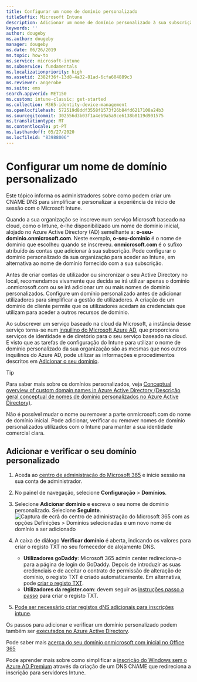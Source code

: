 ```yaml
---
title: Configurar um nome de domínio personalizado
titleSuffix: Microsoft Intune
description: Adicionar um nome de domínio personalizado à sua subscrição do Microsoft Intune
keywords: ''
author: dougeby
ms.author: dougeby
manager: dougeby
ms.date: 06/26/2019
ms.topic: how-to
ms.service: microsoft-intune
ms.subservice: fundamentals
ms.localizationpriority: high
ms.assetid: 2382f36f-13d8-4a32-81ad-6cfa604889c3
ms.reviewer: angerobe
ms.suite: ems
search.appverid: MET150
ms.custom: intune-classic; get-started
ms.collection: M365-identity-device-management
ms.openlocfilehash: 572519d8ddf3558f1573f26b84fd6217108a24b3
ms.sourcegitcommit: 302556d3b03f1a4eb9a5a9ce6138b8119d901575
ms.translationtype: MT
ms.contentlocale: pt-PT
ms.lasthandoff: 05/27/2020
ms.locfileid: "83988006"
---
```

# <a name="configure-a-custom-domain-name"></a>Configurar um nome de domínio personalizado

Este tópico informa os administradores sobre como podem criar um CNAME DNS para simplificar e personalizar a experiência de início de sessão com o Microsoft Intune.

Quando a sua organização se inscreve num serviço Microsoft baseado na cloud, como o Intune, é-lhe disponibilizado um nome de domínio inicial, alojado no Azure Active Directory (AD) semelhante a: **o-seu-dominio.onmicrosoft.com**. Neste exemplo, **o-seu-dominio** é o nome de domínio que escolheu quando se inscreveu. **onmicrosoft.com** é o sufixo atribuído às contas que adicionar à sua subscrição. Pode configurar o domínio personalizado da sua organização para aceder ao Intune, em alternativa ao nome de domínio fornecido com a sua subscrição.

Antes de criar contas de utilizador ou sincronizar o seu Active Directory no local, recomendamos vivamente que decida se irá utilizar apenas o domínio .onmicrosoft.com ou se irá adicionar um ou mais nomes de domínio personalizados. Configure um domínio personalizado antes de adicionar utilizadores para simplificar a gestão de utilizadores. A criação de um domínio de cliente permite que os utilizadores acedam às credenciais que utilizam para aceder a outros recursos de domínio.

Ao subscrever um serviço baseado na cloud da Microsoft, a instância desse serviço torna-se num [inquilino do Microsoft Azure AD](https://technet.microsoft.com/library/jj573650.aspx#BKMK_WhatIsAnAzureADTenant), que proporciona serviços de identidade e de diretório para o seu serviço baseado na cloud. E visto que as tarefas de configuração do Intune para utilizar o nome de domínio personalizado da sua organização são as mesmas que nos outros inquilinos do Azure AD, pode utilizar as informações e procedimentos descritos em [Adicionar o seu domínio](https://azure.microsoft.com/documentation/articles/active-directory-add-domain/).

> [!TIP]
> Para saber mais sobre os domínios personalizados, veja [Conceptual overview of custom domain names in Azure Active Directory (Descrição geral conceptual de nomes de domínio personalizados no Azure Active Directory)](https://azure.microsoft.com/documentation/articles/active-directory-add-domain-concepts/).

Não é possível mudar o nome ou remover a parte onmicrosoft.com do nome de domínio inicial. Pode adicionar, verificar ou remover nomes de domínio personalizados utilizados com o Intune para manter a sua identidade comercial clara.

## <a name="to-add-and-verify-your-custom-domain"></a>Adicionar e verificar o seu domínio personalizado

1. Aceda ao [centro de administração do Microsoft 365](https://admin.microsoft.com/) e inicie sessão na sua conta de administrador.

2. No painel de navegação, selecione **Configuração** &gt; **Domínios**.

3. Selecione **Adicionar domínio** e escreva o seu nome de domínio personalizado. Selecione **Seguinte**.
   ![Captura de ecrã do centro de administração do Microsoft 365 com as opções Definições > Domínios selecionadas e um novo nome de domínio a ser adicionado](./media/custom-domain-name-configure/domain-custom-add.png)
4. A caixa de diálogo **Verificar domínio** é aberta, indicando os valores para criar o registo TXT no seu fornecedor de alojamento DNS.
    - **Utilizadores goDaddy**: Microsoft 365 admin center redireciona-o para a página de login do GoDaddy. Depois de introduzir as suas credenciais e de aceitar o contrato de permissão de alteração de domínio, o registo TXT é criado automaticamente. Em alternativa, pode [criar o registo TXT](https://support.office.com/article/Create-DNS-records-at-GoDaddy-for-Office-365-f40a9185-b6d5-4a80-bb31-aa3bb0cab48a).
    - **Utilizadores da register.com**: devem seguir as [instruções passo a passo](https://support.office.com/article/Create-DNS-records-at-Register-com-for-Office-365-55bd8c38-3316-48ae-a368-4959b2c1684e#BKMK_verify) para criar o registo TXT.
5. [Pode ser necessário criar registos dNS adicionais para inscrições intune](../enrollment/windows-enroll.md#simplify-windows-enrollment-without-azure-ad-premium).

Os passos para adicionar e verificar um domínio personalizado podem também ser [executados no Azure Active Directory](https://azure.microsoft.com/documentation/articles/active-directory-add-domain/).

Pode saber mais [acerca do seu domínio onmicrosoft.com inicial no Office 365](https://support.office.com/article/About-your-initial-onmicrosoft-com-domain-in-Office-365-B9FC3018-8844-43F3-8DB1-1B3A8E9CFD5A)

Pode aprender mais sobre como simplificar a [inscrição do Windows sem o Azure AD Premium](../enrollment/windows-enroll.md#simplify-windows-enrollment-without-azure-ad-premium) através da criação de um DNS CNAME que redireciona a inscrição para servidores Intune.
